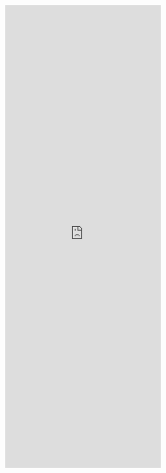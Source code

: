 <iframe title='SearchBox Examples' src='https://fabricweb.z5.web.core.windows.net/pr-deploy-site/refs/pull/9333/merge/fabric-website-resources/dist/index.html#/examples/searchbox?docsExample=true' frameborder='no' width='100%' height='1500'>